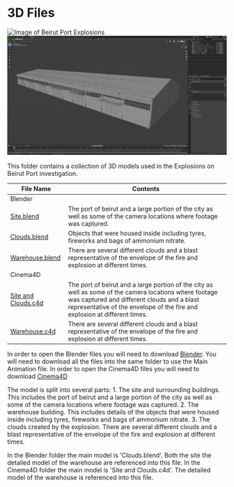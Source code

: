 # 3D Files

![Image of Beirut Port Explosions](img/beirut-blast.png)
![Image of Warehouse](img/warehouse.png)

This folder contains a collection of 3D models used in the Explosions on Beirut Port investigation.

| File Name | Contents |
|---|---|
|Blender|
| [Site.blend](https://www.) | The port of beirut and a large portion of the city as well as some of the camera locations where footage was captured. |
| [Clouds.blend](https://www.) | Objects that were housed inside including tyres, fireworks and bags of ammonium nitrate. |
| [Warehouse.blend](https://www.) | There are several different clouds and a blast representative of the envelope of the fire and explosion at different times. |
|Cinema4D|
| [Site and Clouds.c4d](https://www.) | The port of beirut and a large portion of the city as well as some of the camera locations where footage was captured and different clouds and a blast representative of the envelope of the fire and explosion at different times. |
| [Warehouse.c4d](https://www.) | There are several different clouds and a blast representative of the envelope of the fire and explosion at different times. |

In order to open the Blender files you will need to download [Blender](https://www.blender.org/download/).  You will need to download all the files into the same folder to use the Main Animation file.
In order to open the Cinema4D files you will need to download [Cinema4D](https://www.maxon.net/en/cinema-4d)

The model is split into several parts:
	1. The site and surrounding buildings.  This includes the port of beirut and a large portion of the city as well as some of the camera locations where footage was captured.
	2. The warehouse building.  This includes details of the objects that were housed inside including tyres, fireworks and bags of ammonium nitrate.
	3. The clouds created by the explosion.  There are several different clouds and a blast representative of the envelope of the fire and explosion at different times.

In the Blender folder the main model is 'Clouds.blend'.  Both the site the detailed model of the warehouse are referenced into this file.
In the Cinema4D folder the main model is 'Site and Clouds.c4d'.  The detailed model of the warehouse is referenced into this file.